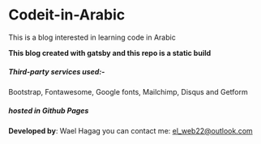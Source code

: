 # Codeit-in-Arabic
This is a blog interested in learning code in Arabic

**This blog created with gatsby and this repo is a static build**

##### Third-party services used:-

Bootstrap, Fontawesome, Google fonts, Mailchimp, Disqus and Getform

##### hosted in Github Pages

**Developed by**: Wael Hagag
you can contact me: el_web22@outlook.com
